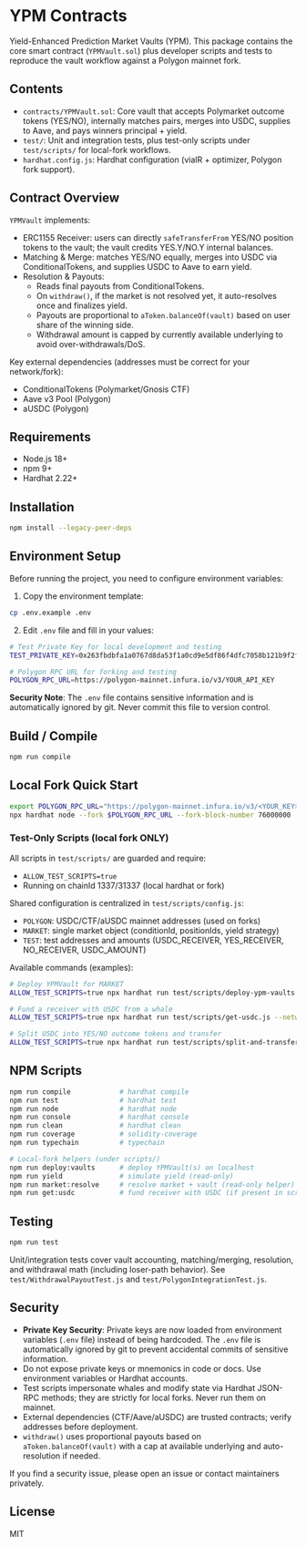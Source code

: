 # YPM Contracts

Yield-Enhanced Prediction Market Vaults (YPM). This package contains the core smart contract (`YPMVault.sol`) plus developer scripts and tests to reproduce the vault workflow against a Polygon mainnet fork.

## Contents

- `contracts/YPMVault.sol`: Core vault that accepts Polymarket outcome tokens (YES/NO), internally matches pairs, merges into USDC, supplies to Aave, and pays winners principal + yield.
- `test/`: Unit and integration tests, plus test-only scripts under `test/scripts/` for local-fork workflows.
- `hardhat.config.js`: Hardhat configuration (viaIR + optimizer, Polygon fork support).

## Contract Overview

`YPMVault` implements:

- ERC1155 Receiver: users can directly `safeTransferFrom` YES/NO position tokens to the vault; the vault credits YES.Y/NO.Y internal balances.
- Matching & Merge: matches YES/NO equally, merges into USDC via ConditionalTokens, and supplies USDC to Aave to earn yield.
- Resolution & Payouts:
  - Reads final payouts from ConditionalTokens.
  - On `withdraw()`, if the market is not resolved yet, it auto-resolves once and finalizes yield.
  - Payouts are proportional to `aToken.balanceOf(vault)` based on user share of the winning side.
  - Withdrawal amount is capped by currently available underlying to avoid over-withdrawals/DoS.

Key external dependencies (addresses must be correct for your network/fork):

- ConditionalTokens (Polymarket/Gnosis CTF)
- Aave v3 Pool (Polygon)
- aUSDC (Polygon)

## Requirements

- Node.js 18+
- npm 9+
- Hardhat 2.22+

## Installation

```bash
npm install --legacy-peer-deps
```

## Environment Setup

Before running the project, you need to configure environment variables:

1. Copy the environment template:
```bash
cp .env.example .env
```

2. Edit `.env` file and fill in your values:
```bash
# Test Private Key for local development and testing
TEST_PRIVATE_KEY=0x263fbdbfa1a0767d8da53f1a0cd9e5df86f4dfc7058b121b9f2f0ffe12bebe96

# Polygon RPC URL for forking and testing
POLYGON_RPC_URL=https://polygon-mainnet.infura.io/v3/YOUR_API_KEY
```

**Security Note**: The `.env` file contains sensitive information and is automatically ignored by git. Never commit this file to version control.

## Build / Compile

```bash
npm run compile
```

## Local Fork Quick Start

```bash
export POLYGON_RPC_URL="https://polygon-mainnet.infura.io/v3/<YOUR_KEY>"
npx hardhat node --fork $POLYGON_RPC_URL --fork-block-number 76000000
```

### Test-Only Scripts (local fork ONLY)

All scripts in `test/scripts/` are guarded and require:

- `ALLOW_TEST_SCRIPTS=true`
- Running on chainId 1337/31337 (local hardhat or fork)

Shared configuration is centralized in `test/scripts/config.js`:

- `POLYGON`: USDC/CTF/aUSDC mainnet addresses (used on forks)
- `MARKET`: single market object (conditionId, positionIds, yield strategy)
- `TEST`: test addresses and amounts (USDC_RECEIVER, YES_RECEIVER, NO_RECEIVER, USDC_AMOUNT)

Available commands (examples):

```bash
# Deploy YPMVault for MARKET
ALLOW_TEST_SCRIPTS=true npx hardhat run test/scripts/deploy-ypm-vaults.js --network localhost

# Fund a receiver with USDC from a whale
ALLOW_TEST_SCRIPTS=true npx hardhat run test/scripts/get-usdc.js --network localhost

# Split USDC into YES/NO outcome tokens and transfer
ALLOW_TEST_SCRIPTS=true npx hardhat run test/scripts/split-and-transfer.js --network localhost
```

## NPM Scripts

```bash
npm run compile            # hardhat compile
npm run test               # hardhat test
npm run node               # hardhat node
npm run console            # hardhat console
npm run clean              # hardhat clean
npm run coverage           # solidity-coverage
npm run typechain          # typechain

# Local-fork helpers (under scripts/)
npm run deploy:vaults      # deploy YPMVault(s) on localhost
npm run yield              # simulate yield (read-only)
npm run market:resolve     # resolve market + vault (read-only helper)
npm run get:usdc           # fund receiver with USDC (if present in scripts/)
```

## Testing

```bash
npm run test
```

Unit/integration tests cover vault accounting, matching/merging, resolution, and withdrawal math (including loser-path behavior). See `test/WithdrawalPayoutTest.js` and `test/PolygonIntegrationTest.js`.

## Security

- **Private Key Security**: Private keys are now loaded from environment variables (`.env` file) instead of being hardcoded. The `.env` file is automatically ignored by git to prevent accidental commits of sensitive information.
- Do not expose private keys or mnemonics in code or docs. Use environment variables or Hardhat accounts.
- Test scripts impersonate whales and modify state via Hardhat JSON-RPC methods; they are strictly for local forks. Never run them on mainnet.
- External dependencies (CTF/Aave/aUSDC) are trusted contracts; verify addresses before deployment.
- `withdraw()` uses proportional payouts based on `aToken.balanceOf(vault)` with a cap at available underlying and auto-resolution if needed.

If you find a security issue, please open an issue or contact maintainers privately.

## License

MIT
